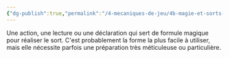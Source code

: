 ```yaml
---
{"dg-publish":true,"permalink":"/4-mecaniques-de-jeu/4b-magie-et-sorts-divins/types-de-sorts/malediction/"}
---
```



Une action, une lecture ou une déclaration qui sert de formule magique pour réaliser le sort. C'est probablement la forme la plus facile à utiliser, mais elle nécessite parfois une préparation très méticuleuse ou particulière.